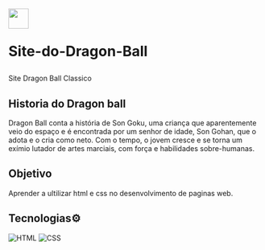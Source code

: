<h1>
<img align="center" width="40px" src="https://encrypted-tbn0.gstatic.com/images?q=tbn:ANd9GcSZW6exkCTU4ceEa7FTGLaYtrmii9AmersSSg&usqp=CAU"></a>
 
 Site-do-Dragon-Ball
</h1>
 Site Dragon Ball Classico
 
 ## Historia do Dragon ball
 Dragon Ball conta a história de Son Goku, uma criança que aparentemente veio do espaço e é encontrada por um senhor de idade, Son Gohan, que o adota e o cria como neto. Com o tempo, o jovem cresce e se torna um exímio lutador de artes marciais, com força e habilidades sobre-humanas.

## Objetivo
Aprender a ultilizar html e css no desenvolvimento de paginas web.
 
 ## Tecnologias⚙
 ![HTML](https://img.shields.io/badge/HTML-000?style=for-the-badge&logo=html5&logoColor=#33E7E8)
 ![CSS](https://img.shields.io/badge/CSS-000?style=for-the-badge&logo=css3&logoColor=#33E7E8)


